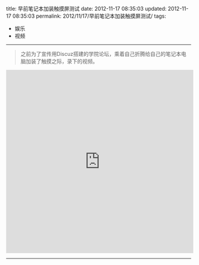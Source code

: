 title: 早前笔记本加装触摸屏测试
date: 2012-11-17 08:35:03
updated: 2012-11-17 08:35:03
permalink: 2012/11/17/早前笔记本加装触摸屏测试/
tags:
- 娱乐
- 视频

---

> 之前为了宣传用Discuz搭建的学院论坛，乘着自己折腾给自己的笔记本电脑加装了触摸之际，录下的视频。

<!--more-->

<iframe height=498 width=510 src="http://player.youku.com/embed/XMzUzNjM3NTM2" frameborder=0 allowfullscreen></iframe>

---
